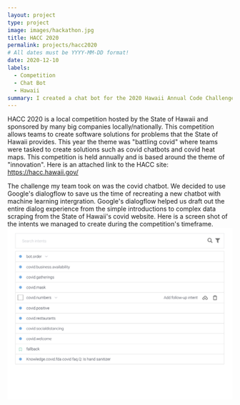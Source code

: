 ```yaml
---
layout: project
type: project
image: images/hackathon.jpg
title: HACC 2020
permalink: projects/hacc2020
# All dates must be YYYY-MM-DD format!
date: 2020-12-10
labels:
  - Competition
  - Chat Bot
  - Hawaii
summary: I created a chat bot for the 2020 Hawaii Annual Code Challenge
---
```

 
HACC 2020 is a local competition hosted by the State of Hawaii and sponsored by many big companies locally/nationally. This competition allows teams to create software solutions for problems that the State of Hawaii provides. This year the theme was "battling covid" where teams were tasked to create solutions such as covid chatbots and covid heat maps. This competition is held annually and is based around the theme of "innovation". 
Here is an attached link to the HACC site: https://hacc.hawaii.gov/

The challenge my team took on was the covid chatbot. We decided to use Google's dialogflow to save us the time of recreating a new chatbot with machine learning intergration. Google's dialogflow helped us draft out the entire dialog experience from the simple introductions to complex data scraping from the State of Hawaii's covid website. Here is a screen shot of the intents we managed to create during the competition's timeframe. ![intents](/images/intents.png) 

